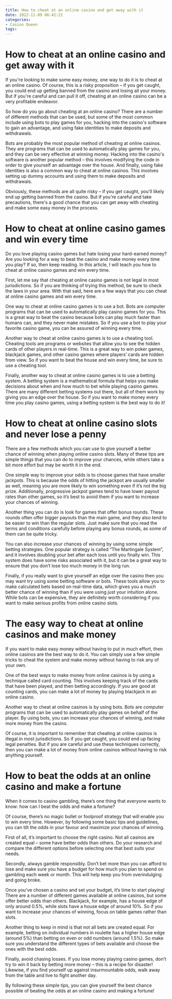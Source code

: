 ```yaml
---
title: How to cheat at an online casino and get away with it 
date: 2022-11-09 06:42:21
categories:
- Casino Queen
tags:
---
```



#  How to cheat at an online casino and get away with it 

If you're looking to make some easy money, one way to do it is to cheat at an online casino. Of course, this is a risky proposition – if you get caught, you could end up getting banned from the casino and losing all your money. But if you're careful and can pull it off, cheating at an online casino can be a very profitable endeavor.

So how do you go about cheating at an online casino? There are a number of different methods that can be used, but some of the most common include using bots to play games for you, hacking into the casino's software to gain an advantage, and using fake identities to make deposits and withdrawals.

Bots are probably the most popular method of cheating at online casinos. They are programs that can be used to automatically play games for you, and they can be very effective at winning money. Hacking into the casino's software is another popular method – this involves modifying the code in order to give yourself an advantage over the house. And finally, using fake identities is also a common way to cheat at online casinos. This involves setting up dummy accounts and using them to make deposits and withdrawals.

Obviously, these methods are all quite risky – if you get caught, you'll likely end up getting banned from the casino. But if you're careful and take precautions, there's a good chance that you can get away with cheating and make some easy money in the process.

#  How to cheat at online casino games and win every time 

Do you love playing casino games but hate losing your hard-earned money? Are you looking for a way to beat the casino and make money every time you play? If so, then keep reading. In this article, I will teach you how to cheat at online casino games and win every time.

First, let me say that cheating at online casino games is not legal in most jurisdictions. So if you are thinking of trying this method, be sure to check the laws in your area. With that said, here are a few ways that you can cheat at online casino games and win every time.

One way to cheat at online casino games is to use a bot. Bots are computer programs that can be used to automatically play casino games for you. This is a great way to beat the casino because bots can play much faster than humans can, and they never make mistakes. So if you use a bot to play your favorite casino game, you can be assured of winning every time.

Another way to cheat at online casino games is to use a cheating tool. Cheating tools are programs or websites that allow you to see the hidden cards of other players in real-time. This is a great way to win poker games, blackjack games, and other casino games where players’ cards are hidden from view. So if you want to beat the house and win every time, be sure to use a cheating tool.

Finally, another way to cheat at online casino games is to use a betting system. A betting system is a mathematical formula that helps you make decisions about when and how much to bet while playing casino games. There are many different betting systems out there, but all of them work by giving you an edge over the house. So if you want to make money every time you play casino games, using a betting system is the best way to do it!

#  How to cheat at online casino slots and never lose a penny 

There are a few methods which you can use to give yourself a better chance of winning when playing online casino slots. Many of these tips are simple things that you can do to improve your chances, while others take a bit more effort but may be worth it in the end.

One simple way to improve your odds is to choose games that have smaller jackpots. This is because the odds of hitting the jackpot are usually smaller as well, meaning you are more likely to win something even if it’s not the big prize. Additionally, progressive jackpot games tend to have lower payout rates than other games, so it’s best to avoid them if you want to increase your chances of winning.

Another thing you can do is look for games that offer bonus rounds. These rounds often offer bigger payouts than the main game, and they also tend to be easier to win than the regular slots. Just make sure that you read the terms and conditions carefully before playing any bonus rounds, as some of them can be quite tricky.

You can also increase your chances of winning by using some simple betting strategies. One popular strategy is called “The Martingale System”, and it involves doubling your bet after each loss until you finally win. This system does have some risks associated with it, but it can be a great way to ensure that you don’t lose too much money in the long run.

Finally, if you really want to give yourself an edge over the casino then you may want try using some betting software or bots. These tools allow you to make calculated bets based on real-time data, which gives you a much better chance of winning than if you were using just your intuition alone. While bots can be expensive, they are definitely worth considering if you want to make serious profits from online casino slots.

#  The easy way to cheat at online casinos and make money 

If you want to make easy money without having to put in much effort, then online casinos are the best way to do it. You can simply use a few simple tricks to cheat the system and make money without having to risk any of your own.

One of the best ways to make money from online casinos is by using a technique called card counting. This involves keeping track of the cards that have been played, and then betting accordingly. If you are good at counting cards, you can make a lot of money by playing blackjack in an online casino.

Another way to cheat at online casinos is by using bots. Bots are computer programs that can be used to automatically play games on behalf of the player. By using bots, you can increase your chances of winning, and make more money from the casino.

Of course, it is important to remember that cheating at online casinos is illegal in most jurisdictions. So if you get caught, you could end up facing legal penalties. But if you are careful and use these techniques correctly, then you can make a lot of money from online casinos without having to risk anything yourself.

#  How to beat the odds at an online casino and make a fortune

When it comes to casino gambling, there’s one thing that everyone wants to know: how can I beat the odds and make a fortune?

Of course, there’s no magic bullet or foolproof strategy that will enable you to win every time. However, by following some basic tips and guidelines, you can tilt the odds in your favour and maximize your chances of winning.

First of all, it’s important to choose the right casino. Not all casinos are created equal – some have better odds than others. Do your research and compare the different options before selecting one that best suits your needs.

Secondly, always gamble responsibly. Don’t bet more than you can afford to lose and make sure you have a budget for how much you plan to spend on gambling each week or month. This will help keep you from overindulging and going broke.

Once you’ve chosen a casino and set your budget, it’s time to start playing! There are a number of different games available at online casinos, but some offer better odds than others. Blackjack, for example, has a house edge of only around 0.5%, while slots have a house edge of around 10%. So if you want to increase your chances of winning, focus on table games rather than slots.

Another thing to keep in mind is that not all bets are created equal. For example, betting on individual numbers in roulette has a higher house edge (around 5%) than betting on even or odd numbers (around 1.5%). So make sure you understand the different types of bets available and choose the ones with the best odds.

Finally, avoid chasing losses. If you lose money playing casino games, don’t try to win it back by betting more money – this is a recipe for disaster! Likewise, if you find yourself up against insurmountable odds, walk away from the table and live to fight another day.

By following these simple tips, you can give yourself the best chance possible of beating the odds at an online casino and making a fortune!